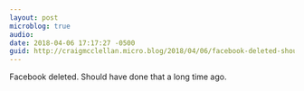 ```yaml
---
layout: post
microblog: true
audio: 
date: 2018-04-06 17:17:27 -0500
guid: http://craigmcclellan.micro.blog/2018/04/06/facebook-deleted-should.html
---
```

Facebook deleted. Should have done that a long time ago.
